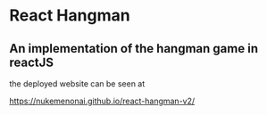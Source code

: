 # React Hangman

## An implementation of the hangman game in reactJS 

the deployed  website can be seen at

<https://nukemenonai.github.io/react-hangman-v2/>